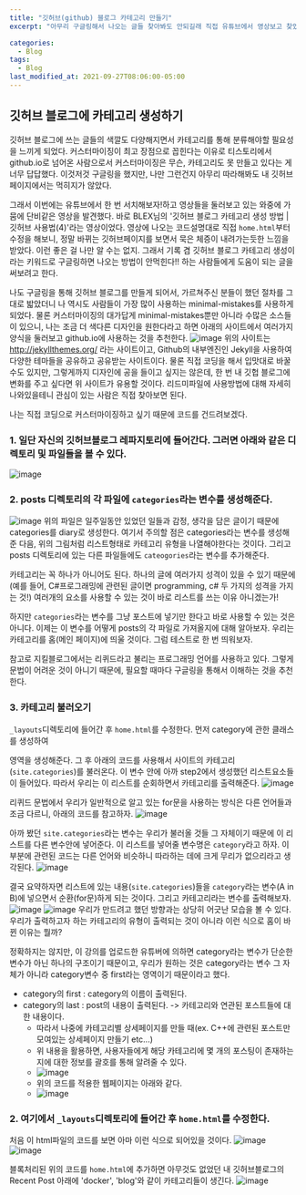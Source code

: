 ```yaml
---
title: "깃허브(github) 블로그 카테고리 만들기"
excerpt: "아무리 구글링해서 나오는 글들 찾아봐도 안되길래 직접 유튜브에서 영상보고 찾았다."

categories:
  - Blog
tags:
  - Blog
last_modified_at: 2021-09-27T08:06:00-05:00
---
```

## 깃허브 블로그에 카테고리 생성하기

깃허브 블로그에 쓰는 글들의 색깔도 다양해지면서 카테고리를 통해 분류해야할 필요성을 느끼게 되었다. 커스터마이징이 최고 장점으로 꼽힌다는 이유로 티스토리에서 github.io로 넘어온 사람으로서 커스터마이징은 무슨, 
카테고리도 못 만들고 있다는 게 너무 답답했다. 이것저것 구글링을 했지만, 나만 그런건지 아무리 따라해봐도 내 깃허브페이지에서는 먹히지가 않았다. 

그래서 이번에는 유튜브에서 한 번 서치해보자!하고 영상들을 둘러보고 있는 와중에 가뭄에 단비같은 영상을 발견했다. 바로 BLEX님의 '깃허브 블로그 카테고리 생성 방법 | 깃허브 사용법(4)'라는 영상이었다.
영상에 나오는 코드설명대로 직접 `home.html`부터 수정을 해보니, 정말 바뀌는 깃허브페이지를 보면서 묵은 체증이 내려가는듯한 느낌을 받았다. 이런 좋은 걸 나만 알 수는 없지. 
그래서 기록 겸 깃허브 블로그 카테고리 생성이라는 키워드로 구글링하면 나오는 방법이 안먹힌다!! 하는 사람들에게 도움이 되는 글을 써보려고 한다.

나도 구글링을 통해 깃허브 블로그를 만들게 되어서, 가르쳐주신 분들이 했던 절차를 그대로 밟았더니 
나 역시도 사람들이 가장 많이 사용하는 minimal-mistakes를 사용하게 되었다. 물론 커스터마이징의 대가답게 minimal-mistakes뿐만 아니라 수많은 소스들이 있으니, 나는 조금 더 색다른 디자인을 원한다라고 하면 
아래의 사이트에서 여러가지 양식을 둘러보고 github.io에 사용하는 것을 추천한다.
![image](https://user-images.githubusercontent.com/69496570/135148079-bd5e0679-a777-428c-abb7-aea8a97c64e8.png)
위의 사이트는 http://jekyllthemes.org/ 라는 사이트이고, Github의 내부엔진인 Jekyll을 사용하여 다양한 테마들을 공유하고 공유받는 사이트이다. 물론 직접 코딩을 해서 입맛대로 바꿀 수도 있지만,
그렇게까지 디자인에 공을 들이고 싶지는 않은데, 한 번 내 깃헙 블로그에 변화를 주고 싶다면 위 사이트가 유용할 것이다. 리드미파일에 사용방법에 대해 자세히 나와있을테니 관심이 있는 사람은 직접 찾아보면 된다.

나는 직접 코딩으로 커스터마이징하고 싶기 때문에 코드를 건드려보겠다.

### 1. 일단 자신의 깃허브블로그 레파지토리에 들어간다. 그러면 아래와 같은 디렉토리 및 파일들을 볼 수 있다. 
 ![image](https://user-images.githubusercontent.com/69496570/135148849-d89abfb5-7eda-4f67-869f-85298b9156cd.png)
 
### 2. posts 디렉토리의 각 파일에 `categories`라는 변수를 생성해준다. 
![image](https://user-images.githubusercontent.com/69496570/135767617-96671a44-7aaa-4f37-ae92-8a3909efccc4.png)
위의 파일은 일주일동안 있었던 일들과 감정, 생각을 담은 글이기 때문에 categories를 diary로 생성한다. 여기서 주의할 점은 categories라는 변수를 생성해준 다음, 위의 그림처럼 리스트형태로 카테고리 유형을 나열해야한다는 것이다. 그리고 posts 디렉토리에 있는 다른 파일들에도 `cateogories`라는 변수를 추가해준다.

카테고리는 꼭 하나가 아니어도 된다. 하나의 글에 여러가지 성격이 있을 수 있기 때문에 (예를 들어, C#프로그래밍에 관련된 글이면 programming, c# 두 가지의 성격을 가지는 것!)
여러개의 요소를 사용할 수 있는 것이 바로 리스트를 쓰는 이유 아니겠는가!

하지만 `categories`라는 변수를 그냥 포스트에 넣기만 한다고 바로 사용할 수 있는 것은 아니다. 이제는 이 변수를 어떻게 posts의 각 파일로 가져올지에 대해 알아보자.
우리는 카테고리를 홈(메인 페이지)에 띄울 것이다. 그럼 테스트로 한 번 띄워보자.

참고로 지킬블로그에서는 리퀴드라고 불리는 프로그래밍 언어를 사용하고 있다. 그렇게 문법이 어려운 것이 아니기 때문에, 필요할 때마다 구글링을 통해서 이해하는 것을 추천한다.

### 3. 카테고리 불러오기
`_layouts`디렉토리에 들어간 후 `home.html`를 수정한다. 먼저 category에 관한 클래스를 생성하여 <div></div>영역을 생성해준다. 그 후 아래의 코드를 사용해서 사이트의 카테고리(`site.categories`)를 불러온다. 이 변수 안에 아까 step2에서 생성했던 리스트요소들이 들어있다. 따라서 우리는 이 리스트를 순회하면서 카테고리를 출력해준다.
![image](https://user-images.githubusercontent.com/69496570/135768286-960b5cc1-c97c-4abb-bc72-a9e72b6d06b1.png)

리퀴드 문법에서 우리가 일반적으로 알고 있는 for문을 사용하는 방식은 다른 언어들과 조금 다르니, 아래의 코드를 참고하자.
![image](https://user-images.githubusercontent.com/69496570/135768414-189ce47f-ae30-49ec-99dd-79e55c163df3.png)

아까 봤던 `site.categories`라는 변수는 우리가 불러올 것들 그 자체이기 때문에 이 리스트를 다른 변수안에 넣어준다. 이 리스트를 넣어줄 변수명은 `category`라고 하자. 
이 부분에 관련된 코드는 다른 언어와 비슷하니 따라하는 데에 크게 무리가 없으리라고 생각된다.
![image](https://user-images.githubusercontent.com/69496570/135768515-38771983-96e5-4d83-a7ba-a6730ccf2ca0.png)

결국 요약하자면 리스트에 있는 내용(`site.categories`)들을 `category`라는 변수(A in B)에 넣으면서 순환(for문)하게 되는 것이다.
그리고 카테고리라는 변수를 출력해보자.
![image](https://user-images.githubusercontent.com/69496570/135768915-02a03e79-77e6-4f3c-a4e4-e3b17a49d11b.png)
![image](https://user-images.githubusercontent.com/69496570/135769149-6c074a09-312a-4918-8a6c-d14847368084.png)
우리가 만드려고 했던 방향과는 상당히 어긋난 모습을 볼 수 있다. 우리가 출력하고자 하는 카테고리의 유형이 출력되는 것이 아니라 이런 식으로 홈이 바뀐 이유는 뭘까?

정확하지는 않지만, 이 강의를 업로드한 유튜버에 의하면 category라는 변수가 단순한 변수가 아닌 하나의 구조이기 때문이고, 우리가 원하는 것은 category라는 변수 그 자체가 아니라 category변수 중 first라는 영역이기 때문이라고 했다.
- category의 first : category의 이름이 출력된다.
- category의 last : post의 내용이 출력된다. -> 카테고리와 연관된 포스트들에 대한 내용이다. 
  - 따라서 나중에 카테고리별 상세페이지를 만들 때(ex. C++에 관련된 포스트만 모여있는 상세페이지 만들기 etc...)
  - 위 내용을 활용하면, 사용자들에게 해당 카테고리에 몇 개의 포스팅이 존재하는지에 대한 정보를 괄호를 통해 알려줄 수 있다.
  - ![image](https://user-images.githubusercontent.com/69496570/135769404-e436130e-2c9a-41d8-85dc-ece6b419a3a3.png)
  - 위의 코드를 적용한 웹페이지는 아래와 같다.
  - ![image](https://user-images.githubusercontent.com/69496570/135769512-c74cc557-4ed1-4c00-9a5b-d8fb78c28ecc.png)




### 2. 여기에서 `_layouts`디렉토리에 들어간 후 `home.html`를 수정한다.

처음 이 html파일의 코드를 보면 아마 이런 식으로 되어있을 것이다.
![image](https://user-images.githubusercontent.com/69496570/135149214-f6d80a95-9a02-4761-81f1-13f71a274af1.png)
![image](https://user-images.githubusercontent.com/69496570/135149848-d993272f-a396-43ad-abf0-5d12f7baf568.png)

블록처리된 위의 코드를 `home.html`에 추가하면 아무것도 없었던 내 깃허브블로그의 Recent Post 아래에 'docker', 'blog'와 같이 카테고리들이 생긴다.
![image](https://user-images.githubusercontent.com/69496570/135150109-e5f61a53-8cac-4da5-a205-ebd93488bf53.png)

  
